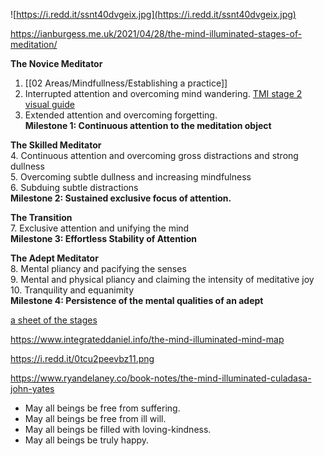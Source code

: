 

![https://i.redd.it/ssnt40dvgeix.jpg](https://i.redd.it/ssnt40dvgeix.jpg)

https://ianburgess.me.uk/2021/04/28/the-mind-illuminated-stages-of-meditation/

**The Novice Meditator**  
1. [[02 Areas/Mindfullness/Establishing a practice]]
2. Interrupted attention and overcoming mind wandering. [TMI stage 2 visual guide](https://i.redd.it/0tcu2peevbz11.png)
3. Extended attention and overcoming forgetting.  
**Milestone 1: Continuous attention to the meditation object**

**The Skilled Meditator**  
4. Continuous attention and overcoming gross distractions and strong dullness  
5. Overcoming subtle dullness and increasing mindfulness  
6. Subduing subtle distractions  
**Milestone 2: Sustained exclusive focus of attention.**

**The Transition**  
7. Exclusive attention and unifying the mind  
**Milestone 3: Effortless Stability of Attention**

**The Adept Meditator**  
8. Mental pliancy and pacifying the senses  
9. Mental and physical pliancy and claiming the intensity of meditative joy  
10. Tranquility and equanimity  
**Milestone 4: Persistence of the mental qualities of an adept**



[a sheet of the stages ](https://docs.google.com/spreadsheets/d/1I9i4eIJicQhZRR7-JE6zYUdZ86Up9NoqPQeYTzdsKLE/htmlview)


https://www.integrateddaniel.info/the-mind-illuminated-mind-map

https://i.redd.it/0tcu2peevbz11.png

https://www.ryandelaney.co/book-notes/the-mind-illuminated-culadasa-john-yates


-   May all beings be free from suffering.
-   May all beings be free from ill will.
-   May all beings be filled with loving-kindness.
-   May all beings be truly happy.
